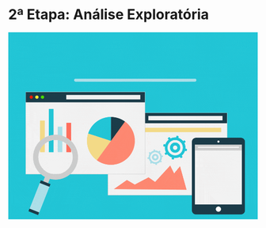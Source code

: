 # 2ª Etapa: Análise Exploratória

![dash](https://github.com/PedroSouzaDS/Traveling-Costs-Issue/blob/main/Exploring_analysis/gif_dash.gif)




